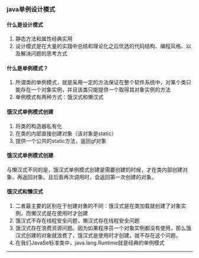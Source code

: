 ### java单例设计模式

#### 什么是设计模式

1. 静态方法和属性经典实用
2. 设计模式是在大量的实践中总结和理论化之后优选的代码结构、编程风格、以及解决问题的思考方式

#### 什么是单例模式？

1. 所谓类的单例模式，就是采用一定的方法保证在整个软件系统中，对某个类只能存在一个对象实例，并且该类只能提供一个取得其对象实例的方法
2. 单例模式有两种方式：饿汉式和懒汉式

#### 饿汉式单例模式创建

1. 将类的构造器私有化
2. 在类的内部直接创建对象（该对象是static）
3. 提供一个公共的static方法，返回gf对象

#### 饿汉式单例模式创建

与懒汉式不同的是，饿汉式单例模式创建是需要创建的时候，才在类内部创建对象，再返回对象。且后面再次调用时，会返回第一次创建的对象。

#### 饿汉式和懒汉式

1. 二者最主要的区别在于创建对象的不同：饿汉式是在类加载就创建了对象实例，而懒汉式是在使用时才创建
2. 饿汉式不存在线程安全问题，懒汉式存在线程安全问题
3. 饿汉式存在浪费资源问题。因为如果程序员一个对象实例都没有使用，那么饿汉式创建的对象就浪费了，饿汉式是使用时才创建，就不存在这个问题。
4. 在我们JavaSe标准类中，java.lang.Runtime就是经典的单例模式

---
